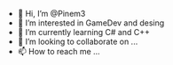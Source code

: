 - 👋 Hi, I’m @Pinem3
- 👀 I’m interested in GameDev and desing
- 🌱 I’m currently learning C# and C++
- 💞️ I’m looking to collaborate on ...
- 📫 How to reach me ...

<!---
Pinem3/Pinem3 is a ✨ special ✨ repository because its `README.md` (this file) appears on your GitHub profile.
You can click the Preview link to take a look at your changes.
--->
